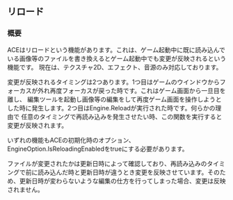﻿## リロード

### 概要

ACEはリロードという機能があります。これは、ゲーム起動中に既に読み込んでいる画像等のファイルを書き換えるとゲーム起動中でも変更が反映されるという機能です。
現在は、テクスチャ2D、エフェクト、音源のみ対応しております。

変更が反映されるタイミングは2つあります。1つ目はゲームのウインドウからフォーカスが外れ再度フォーカスが戻った時です。これはゲーム画面から一旦目を離し、
編集ツールを起動し画像等の編集をして再度ゲーム画面を操作しようとした時に発生します。2つ目はEngine.Reloadが実行された時です。何らかの理由で
任意のタイミングで再読み込みを発生させたい時、この関数を実行すると変更が反映されます。

いずれの機能もACEの初期化時のオプション、EngineOption.IsReloadingEnabledをtrueにする必要があります。

ファイルが変更されたかは更新日時によって確認しており、再読み込みのタイミングで前に読み込んだ時と更新日時が違うとき変更を反映させています。そのため、更新日時が変わらないような編集の仕方を行ってしまった場合、変更は反映されません。